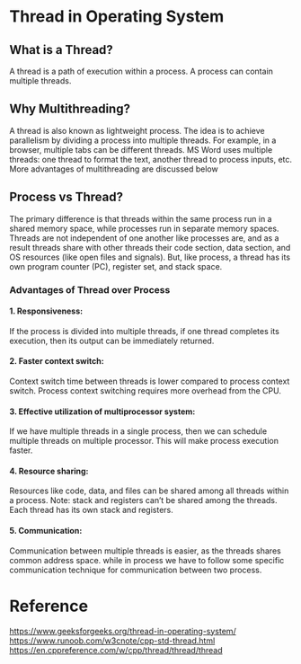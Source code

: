 # Thread in Operating System
## What is a Thread?  
A thread is a path of execution within a process. 
A process can contain multiple threads.

## Why Multithreading?
A thread is also known as lightweight process. The idea is to achieve parallelism by 
dividing a process into multiple threads. For example, in a browser, multiple tabs can be different threads. 
MS Word uses multiple threads: one thread to format the text, another thread to process inputs, etc. 
More advantages of multithreading are discussed below

## Process vs Thread?
The primary difference is that threads within the same process run in a shared memory space, 
while processes run in separate memory spaces.  
Threads are not independent of one another like processes are, and as a result 
threads share with other threads their code section, data section, and OS resources (like open files and signals). 
But, like process, a thread has its own program counter (PC), register set, and stack space.

### Advantages of Thread over Process
#### 1. Responsiveness:  
If the process is divided into multiple threads, 
if one thread completes its execution, then its output can be immediately returned.

#### 2. Faster context switch:   
Context switch time between threads is lower compared to process context switch. 
Process context switching requires more overhead from the CPU.

#### 3. Effective utilization of multiprocessor system: 
If we have multiple threads in a single process, then we can schedule multiple threads 
on multiple processor. This will make process execution faster.

#### 4. Resource sharing: 
Resources like code, data, and files can be shared among all threads within a process.
Note: stack and registers can’t be shared among the threads. Each thread has its own stack and registers.

#### 5. Communication: 
Communication between multiple threads is easier, as the threads shares common address space. 
while in process we have to follow some specific communication technique for communication between two process.


# Reference
https://www.geeksforgeeks.org/thread-in-operating-system/  
https://www.runoob.com/w3cnote/cpp-std-thread.html  
https://en.cppreference.com/w/cpp/thread/thread/thread  
